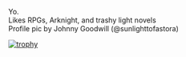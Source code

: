 <p>
  Yo.<br>
  Likes RPGs, Arknight, and trashy light novels <br>
  Profile pic by Johnny Goodwill (@sunlighttofastora)
</p>

[![trophy](https://github-profile-trophy.vercel.app/?username=roberika)](https://github.com/ryo-ma/github-profile-trophy)

<!---
Roberika/Roberika is a ✨ special ✨ repository because its `README.md` (this file) appears on your GitHub profile.
You can click the Preview link to take a look at your changes.
--->
